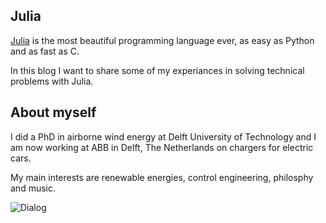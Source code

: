 ## Julia
[Julia](https://julialang.org/) is the most beautiful programming language ever, as easy as Python and as fast as C.

In this blog I want to share some of my experiances in solving technical problems
with Julia.

## About myself
I did a PhD in airborne wind energy at Delft University of Technology and I am now
working at ABB in Delft, The Netherlands on chargers for electric cars.

My main interests are renewable energies, control engineering, philosphy and music.

![Dialog](https://raw.githubusercontent.com/ufechner7/ufechner7.github.io/main/_posts/Uwe_2014.png)
